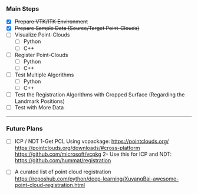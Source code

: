### Main Steps

- [x] ~~Prepare VTK/ITK Environment~~
- [x] ~~Prepare Sample Data (Source/Target  Point-Clouds)~~
- [ ] Visualize Point-Clouds
  - [ ] Python
  - [ ] C++
- [ ] Register Point-Clouds
  - [ ] Python
  - [ ] C++
- [ ] Test Multiple Algorithms
  - [ ] Python
  - [ ] C++
- [ ] Test the Registration Algorithms with Cropped Surface (Regarding the Landmark Positions)
- [ ] Test with More Data

---

### Future Plans

- [ ] ICP / NDT
  1-Get PCL Using vcpackage:
      https://pointclouds.org/
      https://pointclouds.org/downloads/#cross-platform
      https://github.com/microsoft/vcpkg
  2- Use this for ICP and NDT:
      https://github.com/hummat/registration

- [ ] A curated list of point cloud registration
	https://reposhub.com/python/deep-learning/XuyangBai-awesome-point-cloud-registration.html